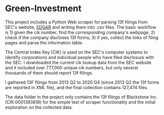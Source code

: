 # Green-Investment
This project includes a Python Web scraper for parsing 13f filings from SEC's website, [EDGAR](https://www.sec.gov/edgar/search-and-access) and writing them into .csv files. The basic workflow is 1) given the cik number, find the corresponding company's webpage; 2) check if the company discloses 13f forms; 3) if yes, collect the links of filing pages and parse the information table.

The Central Index Key (CIK) is used on the SEC's computer systems to identify corporations and individual people who have filed disclosure with the SEC. I downloaded the current cik lookup data from the SEC website and it included over 777,000 unique cik numbers, but only several thousands of them should report 13f filings.

I gathered 13F filings from 2013 Q2 to 2020 Q4 (since 2013 Q2 the 13f forms are reported in XML file), and the final collection contains 127,474 files.

The data folder in the project only contains the 13f filings of Blackstone Inc. (CIK:0001393818) for the simple test of scraper functionality and the initial exploration on the collected data.


